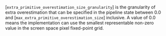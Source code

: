 [`extra_primitive_overestimation_size_granularity`] is the granularity of
extra overestimation that can be specified in the pipeline state between
0.0 and [`max_extra_primitive_overestimation_size`] inclusive.
A value of 0.0 means the implementation can use the smallest
representable non-zero value in the screen space pixel fixed-point grid.